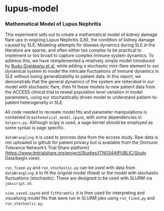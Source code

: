 # lupus-model
### Mathematical Model of Lupus Nephritis

This experiment sets out to create a mathematical model of kidney damage flare ups in ongoing Lupus Nephritis (LN), the condition of kidney damage caused by SLE. Modeling attempts for disease dynamics during SLE in the literature are sparse, and often either too complex to be practical to implement or too broad to capture complex immune system dynamics. To address this, we have reimplemented a relatively simple model introduced by [Budu-Grajdeanu et al](https://doi.org/10.1186/1742-4682-7-14), while adding a stochastic mini-flare element to our dynamical system to model the intricate fluctuations of immune dynamics in SLE without losing generalizability to patient data. In this report, we demonstrate that the general dynamics of the system are reiterated in our model with stochastic flare, then fit these models to new patient data from the ACCESS clinical trial to reveal population level variation in model parameters, using our stochastically driven model to understand patient-to-patient heterogeneity in SLE. 


All code needed to recreate model fits and parameter manipulations is contained in `mathematical_model.ipynb`, with some dependencies in `helpers.py`. Although scipy is used, a sage kernel should be employed as some syntax is sage specific. 


`dataWrangling.R` is used to process data from the access study. Raw data is not uploaded to github for patient privacy but is available from the [Immune Tolerance Network’s Trial Share platform](https://www.itntrialshare.org/project/Studies/ITN034AIPUBLIC/Study Data/begin.view). 

`run_fixed.py` and `run_stochastic.py` can be used with data from `dataWrangling.R` to fit the original model (fixed) or the model with stochastic fluctuations (stochastic). These are designed to be used with SLURM via `jobscript.sh`.

`view_saved.ipynb` and `fitParamViz.R` is then used for interpreting and visualizing model fits that were run in SLURM jobs using `run_fixed.py` and `run_stochastic.py`.